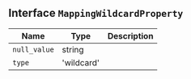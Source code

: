 ## Interface `MappingWildcardProperty`

| Name | Type | Description |
| - | - | - |
| `null_value` | string | &nbsp; |
| `type` | 'wildcard' | &nbsp; |
